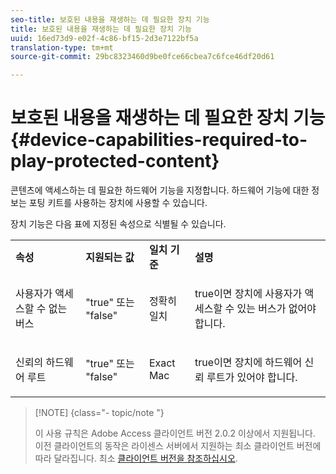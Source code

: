 ```yaml
---
seo-title: 보호된 내용을 재생하는 데 필요한 장치 기능
title: 보호된 내용을 재생하는 데 필요한 장치 기능
uuid: 16ed73d9-e02f-4c86-bf15-2d3e7122bf5a
translation-type: tm+mt
source-git-commit: 29bc8323460d9be0fce66cbea7c6fce46df20d61

---
```



# 보호된 내용을 재생하는 데 필요한 장치 기능 {#device-capabilities-required-to-play-protected-content}

콘텐츠에 액세스하는 데 필요한 하드웨어 기능을 지정합니다. 하드웨어 기능에 대한 정보는 포팅 키트를 사용하는 장치에 사용할 수 있습니다.

장치 기능은 다음 표에 지정된 속성으로 식별될 수 있습니다.

<table id="table_v3n_fks_n4"> 
 <tbody> 
  <tr> 
   <td><b>속성</b> </td> 
   <td><b>지원되는 값</b> </td> 
   <td><b>일치 기준</b> </td> 
   <td><b>설명</b> </td> 
  </tr> 
  <tr> 
   <td colname="1" class="- topic/entry "> <p class="- topic/p ">사용자가 액세스할 수 없는 버스 </p> </td> 
   <td colname="2" class="- topic/entry "> <p class="- topic/p ">"true" 또는 "false" </p> </td> 
   <td colname="3" class="- topic/entry "> <p class="- topic/p ">정확히 일치 </p> </td> 
   <td colname="4" class="- topic/entry "> <p class="- topic/p ">true이면 장치에 사용자가 액세스할 수 있는 버스가 없어야 합니다. </p> </td> 
  </tr> 
  <tr> 
   <td colname="1" class="- topic/entry "> <p class="- topic/p ">신뢰의 하드웨어 루트 </p> </td> 
   <td colname="2" class="- topic/entry "> <p class="- topic/p ">"true" 또는 "false" </p> </td> 
   <td colname="3" class="- topic/entry "> <p class="- topic/p ">Exact Mac </p> </td> 
   <td colname="4" class="- topic/entry "> <p class="- topic/p ">true이면 장치에 하드웨어 신뢰 루트가 있어야 합니다. </p> </td> 
  </tr> 
 </tbody> 
</table>

>[!NOTE] {class=&quot;- topic/note &quot;}
>
>이 사용 규칙은 Adobe Access 클라이언트 버전 2.0.2 이상에서 지원됩니다. 이전 클라이언트의 동작은 라이센스 서버에서 지원하는 최소 클라이언트 버전에 따라 달라집니다. 최소 [클라이언트 버전을 참조하십시오](../../../../aaxs-protecting-content/content-setting-up-the-sdk/content-setting-up-the-dev-env.md).


